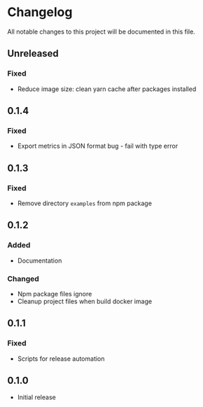 # Changelog

All notable changes to this project will be documented in this file.

## Unreleased

### Fixed

- Reduce image size: clean yarn cache after packages installed

## 0.1.4

### Fixed

- Export metrics in JSON format bug - fail with type error

## 0.1.3

### Fixed

- Remove directory `examples` from npm package

## 0.1.2

### Added

- Documentation

### Changed

- Npm package files ignore
- Cleanup project files when build docker image

## 0.1.1

### Fixed

- Scripts for release automation

## 0.1.0

- Initial release
